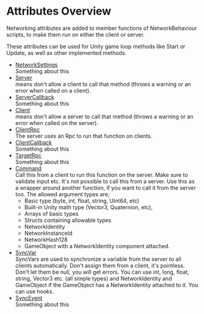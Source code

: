 # Attributes Overview

Networking attributes are added to member functions of NetworkBehaviour scripts, to make them run on either the client or server.

These attributes can be used for Unity game loop methods like Start or Update, as well as other implemented methods.

-   [NetworkSettings](NetworkSettings)  
    Something about this
-   [Server](Server)  
    means don't allow a client to call that method (throws a warning or an error when called on a client).
-   [ServerCallback](ServerCallback)  
    Something about this
-   [Client](Client)  
    means don't allow a server to call that method (throws a warning or an error when called on the server).
-   [ClientRpc](ClientRpc)  
    The server uses an Rpc to run that function on clients.
-   [ClientCallback](ClientCallback)  
    Something about this
-   [TargetRpc](TargetRpc)  
    Something about this
-   [Command](Command)  
	Call this from a client to run this function on the server. Make sure to validate input etc. It's not possible to call this from a server. Use this as a wrapper around another function, if you want to call it from the server too.
	The allowed argument types are;
	-   Basic type (byte, int, float, string, UInt64, etc)
	-   Built-in Unity math type (Vector3, Quaternion, etc),
	-   Arrays of basic types
	-   Structs containing allowable types
	-   NetworkIdentity
	-   NetworkInstanceId
	-   NetworkHash128
	-   GameObject with a NetworkIdentity component attached.
-   [SyncVar](SyncVar)  
	SyncVars are used to synchronize a variable from the server to all clients automatically. Don't assign them from a client, it's pointless. Don't let them be null, you will get errors. You can use int, long, float, string, Vector3 etc. (all simple types) and NetworkIdentity and GameObject if the GameObject has a NetworkIdentity attached to it. You can use hooks.
-   [SyncEvent](SyncEvent)  
    Something about this
